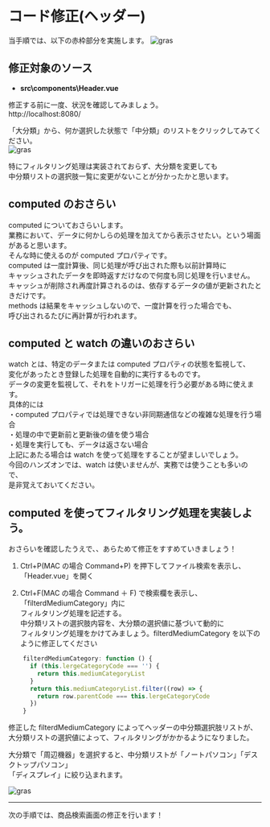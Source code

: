 # コード修正(ヘッダー)

当手順では、以下の赤枠部分を実施します。
![gras](img/handson_itemSearch.png)

## 修正対象のソース

- **src\components\Header.vue**

修正する前に一度、状況を確認してみましょう。  
 http://localhost:8080/

「大分類」から、何か選択した状態で「中分類」のリストをクリックしてみてください。  
 ![gras](img/mediumCategory1.jpg)

特にフィルタリング処理は実装されておらず、大分類を変更しても  
中分類リストの選択肢一覧に変更がないことが分かったかと思います。

## computed のおさらい

computed についておさらいします。  
 業務において、データに何かしらの処理を加えてから表示させたい。という場面があると思います。  
 そんな時に使えるのが computed プロパティです。  
 computed は一度計算後、同じ処理が呼び出された際も以前計算時に  
 キャッシュされたデータを即時返すだけなので何度も同じ処理を行いません。  
 キャッシュが削除され再度計算されるのは、依存するデータの値が更新されたときだけです。  
 methods は結果をキャッシュしないので、一度計算を行った場合でも、  
呼び出されるたびに再計算が行われます。

## computed と watch の違いのおさらい

watch とは、特定のデータまたは computed プロパティの状態を監視して、  
変化があったとき登録した処理を自動的に実行するものです。  
 データの変更を監視して、それをトリガーに処理を行う必要がある時に使えます。  
 具体的には  
 ・computed プロパティでは処理できない非同期通信などの複雑な処理を行う場合  
 ・処理の中で更新前と更新後の値を使う場合  
 ・処理を実行しても、データは返さない場合  
 上記にあたる場合は watch を使って処理をすることが望ましいでしょう。  
 今回のハンズオンでは、watch は使いませんが、実務では使うことも多いので、  
 是非覚えておいてください。

## computed を使ってフィルタリング処理を実装しよう。

おさらいを確認したうえで、、あらためて修正をすすめていきましょう！

1. Ctrl+P(MAC の場合 Command+P) を押下してファイル検索を表示し、「Header.vue」を開く

2. Ctrl+F(MAC の場合 Command ＋ F) で検索欄を表示し、「filterdMediumCategory」内に  
  フィルタリング処理を記述する。  
   中分類リストの選択肢内容を、大分類の選択値に基づいて動的に  
   フィルタリング処理をかけてみましょう。filterdMediumCategory を以下のように修正してください

```javascript
    filterdMediumCategory: function () {
      if (this.lergeCategoryCode === '') {
        return this.mediumCategoryList
      }
      return this.mediumCategoryList.filter((row) => {
        return row.parentCode === this.lergeCategoryCode
      })
    }
```

修正した filterdMediumCategory によってヘッダーの中分類選択肢リストが、  
大分類リストの選択値によって、フィルタリングがかかるようになりました。

大分類で「周辺機器」を選択すると、中分類リストが「ノートパソコン」「デスクトップパソコン」  
「ディスプレイ」に絞り込まれます。

![gras](img/mediumCategory2.jpg)

---

次の手順では、商品検索画面の修正を行います！
